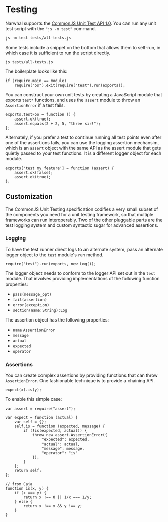 
Testing
=======

Narwhal supports the [CommonJS Unit Test API
1.0](http://wiki.commonjs.org/wiki/Unit_Testing/1.0).  You can run any unit
test script with the `"js -m test"` command.

    js -m test tests/all-tests.js

Some tests include a snippet on the bottom that allows them to self-run, in
which case it is sufficient to run the script directly.

    js tests/all-tests.js

The boilerplate looks like this:

    if (require.main == module)
        require("os").exit(require("test").run(exports));

You can construct your own unit tests by creating a JavaScript module that
exports `test*` functions, and uses the `assert` module to throw an
`AssertionError` if a test fails.

    exports.testFoo = function () {
        assert.ok(true);
        assert.equals(2 + 2, 5, "three sir!");
    };

Alternately, if you prefer a test to continue running all test points even
after one of the assertions fails, you can use the logging assertion mechansim,
which is an `assert` object with the same API as the assert module that
gets quietly passed to your test functions.  It is a different logger object
for each module.

    exports['test my feature'] = function (assert) {
        assert.ok(false);
        assert.ok(true);
    };

Customization
-------------

The CommonJS Unit Testing specification codifies a very small subset of the
components you need for a unit testing framework, so that multiple frameworks
can run interoperably.  Two of the other pluggable parts are the test logging
system and custom syntactic sugar for advanced assertions.

### Logging

To have the test runner direct logs to an alternate system, pass an alternate
logger object to the `test` module's `run` method.

    require("test").run(exports, new Log());

The logger object needs to conform to the logger API set out in the `test`
module.  That involves providing implementations of the following function
properties:

 * `pass(message_opt)`
 * `fail(assertion)`
 * `error(exception)`
 * `section(name:String):Log`

The assertion object has the following properties:

 * `name` `AssertionError`
 * `message`
 * `actual`
 * `expected`
 * `operator`

### Assertions

You can create complex assertions by providing functions that can throw
`AssertionError`.  One fashionable technique is to provide a chaining API.

    expect(x).is(y);

To enable this simple case:

    var assert = require("assert");

    var expect = function (actual) {
        var self = {};
        self.is = function (expected, message) {
            if (!is(expected, actual)) {
                throw new assert.AssertionError({
                    "expected": expected,
                    "actual": actual,
                    "message": message,
                    "operator": "is"
                });
            }
        };
        return self;
    };

    // from Caja
    function is(x, y) {
        if (x === y) {
            return x !== 0 || 1/x === 1/y;
        } else {
            return x !== x && y !== y;
        }
    }

